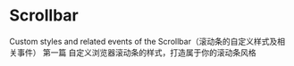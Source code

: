 # Scrollbar
Custom styles and related events of the Scrollbar（滚动条的自定义样式及相关事件）
第一篇
自定义浏览器滚动条的样式，打造属于你的滚动条风格
